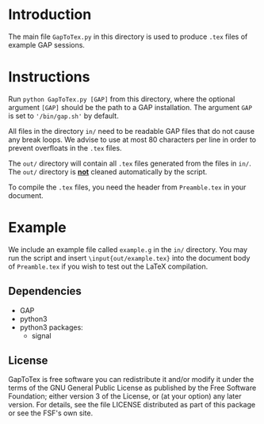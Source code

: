 # Introduction
The main file `GapToTex.py` in this directory is used to produce `.tex` files of example GAP sessions.

# Instructions
Run `python GapToTex.py [GAP]` from this directory, where the optional argument `[GAP]` should be the path to a GAP installation. The argument `GAP` is set to `'/bin/gap.sh'` by default.

All files in the directory `in/` need to be readable GAP files that do not cause any break loops.
We advise to use at most 80 characters per line in order to prevent overfloats in the `.tex` files.

The `out/` directory will contain all `.tex` files generated from the files in `in/`.
The `out/` directory is <ins>**not**</ins> cleaned automatically by the script.

To compile the `.tex` files, you need the header from `Preamble.tex` in your document.

# Example

We include an example file called `example.g` in the `in/` directory.
You may run the script and insert `\input{out/example.tex}` into the document body of `Preamble.tex` if you wish to test out the LaTeX compilation.

## Dependencies
- GAP
- python3
- python3 packages:
    - signal

## License

GapToTex is free software you can redistribute it and/or modify it under the terms of the GNU General Public License as published by the Free Software Foundation; either version 3 of the License, or (at your option) any later version. For details, see the file LICENSE distributed as part of this package or see the FSF's own site.